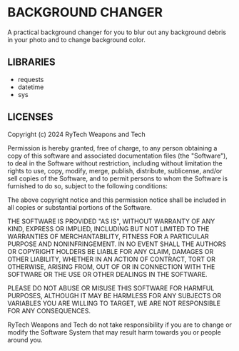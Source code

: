 # BACKGROUND CHANGER

A practical background changer for you to blur out any background debris in your photo and to change background color.

## LIBRARIES

- requests
- datetime
- sys

## LICENSES

Copyright (c) 2024 RyTech Weapons and Tech

Permission is hereby granted, free of charge, to any person obtaining a copy of this software and associated documentation files (the "Software"), to deal in the Software without restriction, including without limitation the rights to use, copy, modify, merge, publish, distribute, sublicense, and/or sell copies of the Software, and to permit persons to whom the Software is furnished to do so, subject to the following conditions:

The above copyright notice and this permission notice shall be included in all copies or substantial portions of the Software.

THE SOFTWARE IS PROVIDED "AS IS", WITHOUT WARRANTY OF ANY KIND, EXPRESS OR IMPLIED, INCLUDING BUT NOT LIMITED TO THE WARRANTIES OF MERCHANTABILITY, FITNESS FOR A PARTICULAR PURPOSE AND NONINFRINGEMENT. IN NO EVENT SHALL THE AUTHORS OR COPYRIGHT HOLDERS BE LIABLE FOR ANY CLAIM, DAMAGES OR OTHER LIABILITY, WHETHER IN AN ACTION OF CONTRACT, TORT OR OTHERWISE, ARISING FROM, OUT OF OR IN CONNECTION WITH THE SOFTWARE OR THE USE OR OTHER DEALINGS IN THE SOFTWARE.

PLEASE DO NOT ABUSE OR MISUSE THIS SOFTWARE FOR HARMFUL PURPOSES, ALTHOUGH IT MAY BE HARMLESS FOR ANY SUBJECTS OR VARIABLES YOU ARE WILLING TO TARGET, WE ARE NOT RESPONSIBLE FOR ANY CONSEQUENCES.

RyTech Weapons and Tech do not take responsibility if you are to change or modify the Software System that may result harm towards you or people around you.
